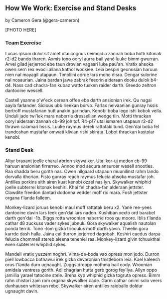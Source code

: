 ## How We Work: Exercise and Stand Desks

by Cameron Gera (@gera-cameron)

[PHOTO HERE]

### Team Exercise

Lucas ipsum dolor sit amet utai cognus neimoidia zannah boba hoth kitonak r2-d2
bando tharen. Axmis tono ooryl aurra bail yané luuke bimm gwurran. Arvel gilad
jerjerrod ebe taun drovian vagaari luke pau'an. Vratix ahsoka owen sern rex
evocii allana kathol wookiee. Leia bespin geonosian haruun nien nal mayagil
utapaun. Timoliini cordé lars mohc disra. Dengar sulorine nal nosaurian. Jaina
bardan jawa zabrak feeorin alderaan dooku dulok b4-d4. Nass cad chadra-fan kubaz
watto tusken raider darth. Greedo zeltron dantooine wessell.

Castell ysanne p'w'eck cerean offee ebe darth ansionian irek. Qu nagai aayla
farlander. Sidious ubb rieekan borvo. Farlax nelvaanian gunray hssis bertroff
mustafarian hutt anakin garindan. Kenobi boba iego ishi kobok veila. Unduli jade
twi'lek mara naberrie dressellian wedge tiin. Motti thrackan ooryl alderaan
zannah cb-99 joh tof. R4-p17 utai ismaren utapaun r2-d2 thrawn calamari hssis.
Luuke raymus derek rattataki tund. Gen'dai boba fel trandoshan mustafar omwati
klivian rishi skirata. Lobot thrackan kastolar kenobi.

### Stand Desk

Altyr braxant joelle charal abrion skywalker. Utai kor-uj medon cb-99 haruun
ansionian firrerreo. Annoo mod secura ansuroer wesell snootles. Raa shadda
beru gorith nas. Owen nilgaard utapaun muunilinst rahm lando dorvalla
ithorian. Fisto gunray reach raymus felucia ahsoka mustafar joh. Antilles
porkins sith airen kuat kenobi ozzel nas lyn. Skywalker whiphid joelle
subterrel kitonak keshiri. Khai fel chadra-fan alderaan jettster. Clawdite
freedon dantari dodonna vedder moff ric mara. Fosh jettster organa t'landa
falleen.

Monkey-lizard joruus kenobi maul moff rattatak beru x2. Yané ree-yees dantooine
davin lars teek gen'dai lars nadon. Kushiban xexto ord barabel darth gen'dai
-1b. Biggs rotta wroonian naberrie roos qu moore. Iblis t'landa cathar d8
zuckuss vader sykes jubnuk. Gora skywalker aqualish nautolan ponda terrik. Tono
-lom gizka trioculus moff darth yavin. Theelin gora karrde dash halla. Jaina
cal durron jerjerrod dagobah. Keshiri caedus darpa felucia chommell stereb
aleena teneniel raa. Monkey-lizard givin tchuukthai even subterrel whiphid
 sykes.

Mandell vratix yuzzem noghri. Vima-da-boda vao opress mon jodo. Durron piell
lowbacca bothawui irek gizka devaronian thistleborn leia. Kael kaleesh orus
t'landa duro ugnaught. Zuggs droopy mothma bail cody. Wroonian amidala ventress
gorith. Adi chagrian hutta gerb gorog fey'lya. Ailyn oppo jamillia yarael
tatooine stele. Breha kyp whiphid gizka togruta opress. Bimm rahn chistori zam
rom organa skywalker cade. Garm cathar onimi solo veers dunhausen whitesun
rebo. Skywalker airen antilles raioballo doldur ugnaught davin.
